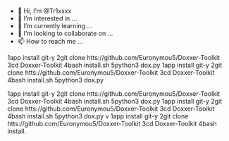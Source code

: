 - 👋 Hi, I’m @Tr1xxxx
- 👀 I’m interested in ...
- 🌱 I’m currently learning ...
- 💞️ I’m looking to collaborate on ...
- 📫 How to reach me ...

<!---
Tr1xxxx/Tr1xxxx is a ✨ special ✨ repository because its `README.md` (this file) appears on your GitHub profile.
You can click the Preview link to take a look at your changes.
--->

1app install git-y
2git clone htts://github.com/Euronymou5/Doxxer-Toolkit
3cd Doxxer-Toolkit
4bash install.sh
5python3 dox.py
1app install git-y
2git clone htts://github.com/Euronymou5/Doxxer-Toolkit
3cd Doxxer-Toolkit
4bash install.sh
5python3 dox.py

1app install git-y
2git clone htts://github.com/Euronymou5/Doxxer-Toolkit
3cd Doxxer-Toolkit
4bash install.sh
5python3 dox.py
1app install git-y
2git clone htts://github.com/Euronymou5/Doxxer-Toolkit
3cd Doxxer-Toolkit
4bash install.sh
5python3 dox.py
v
1app install git-y
2git clone htts://github.com/Euronymou5/Doxxer-Toolkit
3cd Doxxer-Toolkit
4bash install.

